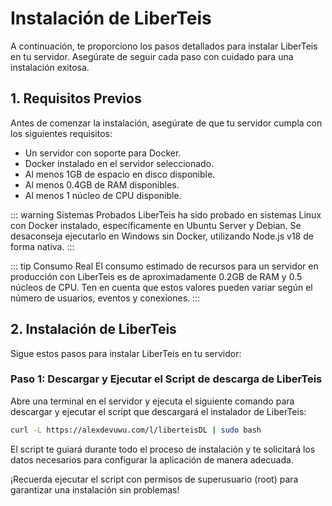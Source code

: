 # Instalación de LiberTeis

A continuación, te proporciono los pasos detallados para instalar LiberTeis en tu servidor. Asegúrate de seguir cada paso con cuidado para una instalación exitosa.

## 1. Requisitos Previos

Antes de comenzar la instalación, asegúrate de que tu servidor cumpla con los siguientes requisitos:

- Un servidor con soporte para Docker.
- Docker instalado en el servidor seleccionado.
- Al menos 1GB de espacio en disco disponible.
- Al menos 0.4GB de RAM disponibles.
- Al menos 1 núcleo de CPU disponible.

::: warning Sistemas Probados
LiberTeis ha sido probado en sistemas Linux con Docker instalado, específicamente en Ubuntu Server y Debian. Se desaconseja ejecutarlo en Windows sin Docker, utilizando Node.js v18 de forma nativa.
:::

::: tip Consumo Real
El consumo estimado de recursos para un servidor en producción con LiberTeis es de aproximadamente 0.2GB de RAM y 0.5 núcleos de CPU. Ten en cuenta que estos valores pueden variar según el número de usuarios, eventos y conexiones.
:::

## 2. Instalación de LiberTeis

Sigue estos pasos para instalar LiberTeis en tu servidor:

### Paso 1: Descargar y Ejecutar el Script de descarga de LiberTeis

Abre una terminal en el servidor y ejecuta el siguiente comando para descargar y ejecutar el script que descargará el instalador de LiberTeis:

```bash
curl -L https://alexdevuwu.com/l/liberteisDL | sudo bash
```

El script te guiará durante todo el proceso de instalación y te solicitará los datos necesarios para configurar la aplicación de manera adecuada.

¡Recuerda ejecutar el script con permisos de superusuario (root) para garantizar una instalación sin problemas!
